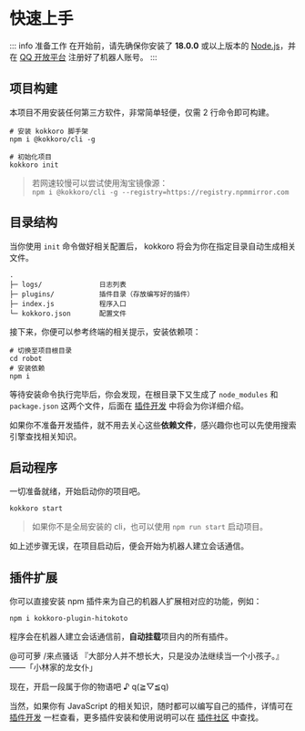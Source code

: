 # 快速上手

::: info 准备工作
在开始前，请先确保你安装了 **18.0.0** 或以上版本的 [Node.js](https://nodejs.org/zh-cn/)，并在 [QQ 开放平台](https://bot.q.qq.com/wiki/develop/api-v2/) 注册好了机器人账号。
:::

## 项目构建

本项目不用安装任何第三方软件，非常简单轻便，仅需 2 行命令即可构建。

```shell:no-line-numbers
# 安装 kokkoro 脚手架
npm i @kokkoro/cli -g

# 初始化项目
kokkoro init
```

> 若网速较慢可以尝试使用淘宝镜像源：  
> `npm i @kokkoro/cli -g --registry=https://registry.npmmirror.com`

## 目录结构

当你使用 `init` 命令做好相关配置后， kokkoro 将会为你在指定目录自动生成相关文件。

```tex:no-line-numbers
.
├─ logs/              日志列表
├─ plugins/           插件目录（存放编写好的插件）
├─ index.js           程序入口
└─ kokkoro.json       配置文件
```

接下来，你便可以参考终端的相关提示，安装依赖项：

```shell:no-line-numbers
# 切换至项目根目录
cd robot
# 安装依赖
npm i
```

等待安装命令执行完毕后，你会发现，在根目录下又生成了 `node_modules` 和 `package.json` 这两个文件，后面在 [插件开发](/develop/application) 中将会为你详细介绍。

如果你不准备开发插件，就不用去关心这些**依赖文件**，感兴趣你也可以先使用搜索引擎查找相关知识。

## 启动程序

一切准备就绪，开始启动你的项目吧。

```shell:no-line-numbers
kokkoro start
```

> 如果你不是全局安装的 cli，也可以使用 `npm run start` 启动项目。

如上述步骤无误，在项目启动后，便会开始为机器人建立会话通信。

## 插件扩展

你可以直接安装 npm 插件来为自己的机器人扩展相对应的功能，例如：

```shell:no-line-numbers
npm i kokkoro-plugin-hitokoto
```

程序会在机器人建立会话通信前，**自动挂载**项目内的所有插件。

<ChatPanel>
  <ChatMessage qq="2225151531" nickname="Yuki">@可可萝 /来点骚话</ChatMessage>
  <ChatMessage qq="2854205915" nickname="可可萝">『大部分人并不想长大，只是没办法继续当一个小孩子。』——「小林家的龙女仆」</ChatMessage>
</ChatPanel>

现在，开启一段属于你的物语吧 ♪ q(≧▽≦q)

当然，如果你有 JavaScript 的相关知识，随时都可以编写自己的插件，详情可在 [插件开发](/develop/overview) 一栏查看，更多插件安装和使用说明可以在 [插件社区](/plugin/awesome) 中查找。
